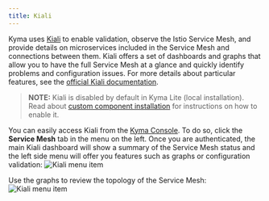 ```yaml
---
title: Kiali
---
```


Kyma uses [Kiali](https://www.kiali.io) to enable validation, observe the Istio Service Mesh, and provide details on microservices included in the Service Mesh and connections between them.
Kiali offers a set of dashboards and graphs that allow you to have the full Service Mesh at a glance and quickly identify problems and configuration issues.
For more details about particular features, see the [official Kiali documentation](https://kiali.io/documentation/latest/features/).

>**NOTE:** Kiali is disabled by default in Kyma Lite (local installation). Read about [custom component installation](/root/kyma/#configuration-custom-component-installation) for instructions on how to enable it.

You can easily access Kiali from the [Kyma Console](/components/console/#overview-overview). To do so, click the **Service Mesh**  tab in the menu on the left.
Once you are authenticated, the main Kiali dashboard will show a summary of the Service Mesh status and the left side menu will offer you features such as graphs or configuration validation:
![Kiali menu item](assets/overview.png)

Use the graphs to review the topology of the Service Mesh:
![Kiali menu item](assets/graph.png)
